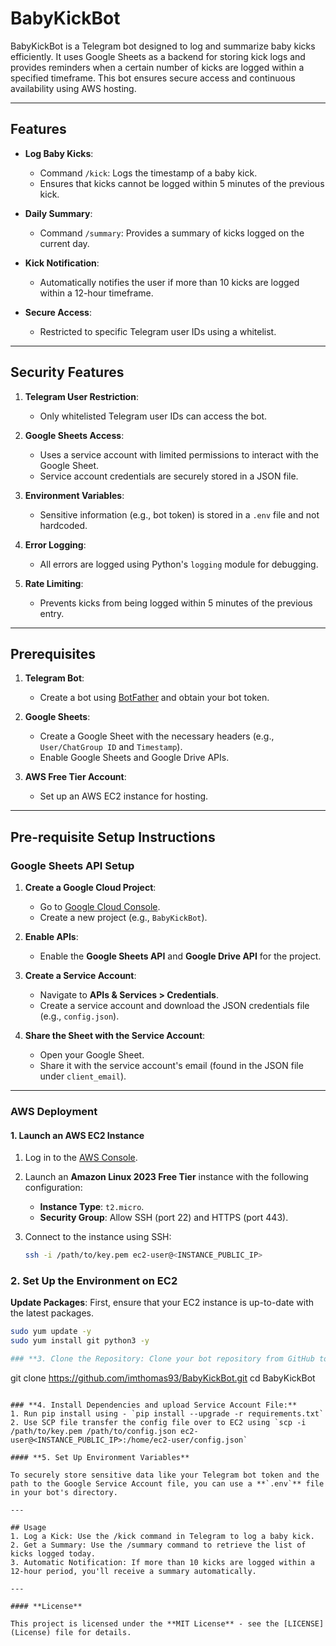 # BabyKickBot
BabyKickBot is a Telegram bot designed to log and summarize baby kicks efficiently. It uses Google Sheets as a backend for storing kick logs and provides reminders when a certain number of kicks are logged within a specified timeframe. This bot ensures secure access and continuous availability using AWS hosting.

---

## Features

- **Log Baby Kicks**:
  - Command `/kick`: Logs the timestamp of a baby kick.
  - Ensures that kicks cannot be logged within 5 minutes of the previous kick.

- **Daily Summary**:
  - Command `/summary`: Provides a summary of kicks logged on the current day.

- **Kick Notification**:
  - Automatically notifies the user if more than 10 kicks are logged within a 12-hour timeframe.

- **Secure Access**:
  - Restricted to specific Telegram user IDs using a whitelist.

---

## Security Features

1. **Telegram User Restriction**:
   - Only whitelisted Telegram user IDs can access the bot.

2. **Google Sheets Access**:
   - Uses a service account with limited permissions to interact with the Google Sheet.
   - Service account credentials are securely stored in a JSON file.

3. **Environment Variables**:
   - Sensitive information (e.g., bot token) is stored in a `.env` file and not hardcoded.

4. **Error Logging**:
   - All errors are logged using Python's `logging` module for debugging.

5. **Rate Limiting**:
   - Prevents kicks from being logged within 5 minutes of the previous entry.

---

## Prerequisites

1. **Telegram Bot**:
   - Create a bot using [BotFather](https://t.me/botfather) and obtain your bot token.

2. **Google Sheets**:
   - Create a Google Sheet with the necessary headers (e.g., `User/ChatGroup ID` and `Timestamp`).
   - Enable Google Sheets and Google Drive APIs.

3. **AWS Free Tier Account**:
   - Set up an AWS EC2 instance for hosting.

---

## Pre-requisite Setup Instructions

### **Google Sheets API Setup**

1. **Create a Google Cloud Project**:
   - Go to [Google Cloud Console](https://console.cloud.google.com/).
   - Create a new project (e.g., `BabyKickBot`).

2. **Enable APIs**:
   - Enable the **Google Sheets API** and **Google Drive API** for the project.

3. **Create a Service Account**:
   - Navigate to **APIs & Services > Credentials**.
   - Create a service account and download the JSON credentials file (e.g., `config.json`).

4. **Share the Sheet with the Service Account**:
   - Open your Google Sheet.
   - Share it with the service account's email (found in the JSON file under `client_email`).
  
---

### **AWS Deployment**

#### **1. Launch an AWS EC2 Instance**

1. Log in to the [AWS Console](https://aws.amazon.com/).
2. Launch an **Amazon Linux 2023 Free Tier** instance with the following configuration:
   - **Instance Type**: `t2.micro`.
   - **Security Group**: Allow SSH (port 22) and HTTPS (port 443).

3. Connect to the instance using SSH:
   ```bash
   ssh -i /path/to/key.pem ec2-user@<INSTANCE_PUBLIC_IP>

### **2. Set Up the Environment on EC2**

**Update Packages**:
   First, ensure that your EC2 instance is up-to-date with the latest packages.
   ```bash
   sudo yum update -y
   sudo yum install git python3 -y

### **3. Clone the Repository: Clone your bot repository from GitHub to the instance:**
```
git clone https://github.com/imthomas93/BabyKickBot.git
cd BabyKickBot
```

### **4. Install Dependencies and upload Service Account File:**
1. Run pip install using - `pip install --upgrade -r requirements.txt`
2. Use SCP file transfer the config file over to EC2 using `scp -i /path/to/key.pem /path/to/config.json ec2-user@<INSTANCE_PUBLIC_IP>:/home/ec2-user/config.json`

#### **5. Set Up Environment Variables**

To securely store sensitive data like your Telegram bot token and the path to the Google Service Account file, you can use a **`.env`** file in your bot's directory.

---

## Usage
1. Log a Kick: Use the /kick command in Telegram to log a baby kick.
2. Get a Summary: Use the /summary command to retrieve the list of kicks logged today.
3. Automatic Notification: If more than 10 kicks are logged within a 12-hour period, you'll receive a summary automatically.

---

#### **License**

This project is licensed under the **MIT License** - see the [LICENSE](License) file for details.
   
